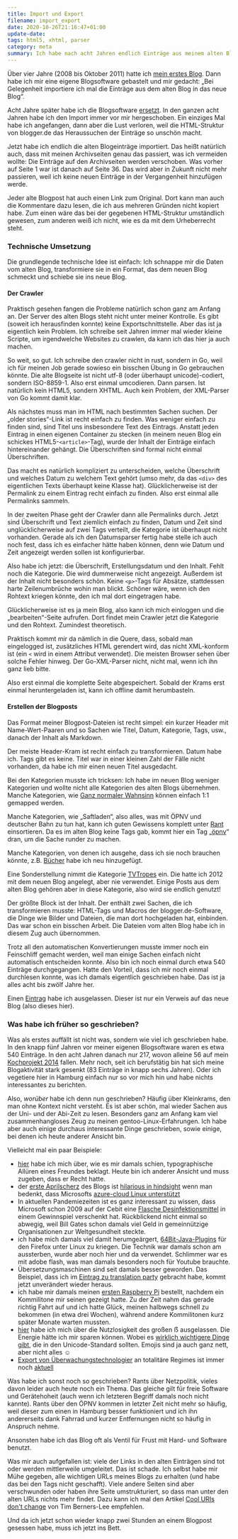 ```yaml
---
title: Import und Export
filename: import_export
date: 2020-10-26T21:16:47+01:00
update-date:
tags: html5, xhtml, parser
category: meta
summary: Ich habe nach acht Jahren endlich Einträge aus meinem alten Blog importiert.
---
```


Über vier Jahre (2008 bis Oktober 2011) hatte ich [mein erstes Blog](https://stu.blogger.de). Dann habe ich mir eine eigene Blogsoftware gebastelt und mir gedacht: „Bei Gelegenheit importiere ich mal die Einträge aus dem alten Blog in das neue Blog“.

Acht Jahre später habe ich die Blogsoftware [ersetzt](/blogposts/neustart). In den ganzen acht Jahren habe ich den Import immer vor mir hergeschoben. Ein einziges Mal habe ich angefangen, dann aber die Lust verloren, weil die HTML-Struktur von blogger.de das Heraussuchen der Einträge so unschön macht.

Jetzt habe ich endlich die alten Blogeinträge importiert. Das heißt natürlich auch, dass mit meinen Archivseiten genau das passiert, was ich vermeiden wollte: Die Einträge auf den Archivseiten werden verschoben. Was vorher auf Seite 1 war ist danach auf Seite 36. Das wird aber in Zukunft nicht mehr passieren, weil ich keine neuen Einträge in der Vergangenheit hinzufügen werde.

Jeder alte Blogpost hat auch einen Link zum Original. Dort kann man auch die Kommentare dazu lesen, die ich aus mehreren Gründen nicht kopiert habe. Zum einen wäre das bei der gegebenen HTML-Struktur umständlich gewesen, zum anderen weiß ich nicht, wie es da mit dem Urheberrecht steht.

### Technische Umsetzung

Die grundlegende technische Idee ist einfach: Ich schnappe mir die Daten vom alten Blog, transformiere sie in ein Format, das dem neuen Blog schmeckt und schiebe sie ins neue Blog.

#### Der Crawler

Praktisch gesehen fangen die Probleme natürlich schon ganz am Anfang an. Der Server des alten Blogs steht nicht unter meiner Kontrolle. Es gibt (soweit ich herausfinden konnte) keine Exportschnittstelle. Aber das ist ja eigentlich kein Problem. Ich schreibe seit Jahren immer mal wieder kleine Scripte, um irgendwelche Websites zu crawlen, da kann ich das hier ja auch machen.

So weit, so gut. Ich schreibe den crawler nicht in rust, sondern in Go, weil ich für meinen Job gerade sowieso ein bisschen Übung in Go gebrauchen könnte. Die alte Blogseite ist nicht utf-8 (oder überhaupt unicode)-codiert, sondern ISO-8859-1. Also erst einmal umcodieren. Dann parsen. Ist natürlich kein HTML5, sondern XHTML. Auch kein Problem, der XML-Parser von Go kommt damit klar.

Als nächstes muss man im HTML nach bestimmten Sachen suchen. Der „older stories“-Link ist recht einfach zu finden. Was weniger einfach zu finden sind, sind Titel uns insbesondere Text des Eintrags. Anstatt jeden Eintrag in einen eigenen Container zu stecken (in meinem neuen Blog ein schickes HTML5-`<article>`-Tag), wurde der Inhalt der Einträge einfach hintereinander gehängt. Die Überschriften sind formal nicht einmal Überschriften.

Das macht es natürlich kompliziert zu unterscheiden, welche Überschrift und welches Datum zu welchem Text gehört (umso mehr, da das `<div>` des eigentlichen Texts überhaupt keine Klasse hat). Glücklicherweise ist der Permalink zu einem Eintrag recht einfach zu finden. Also erst einmal alle Permalinks sammeln.

In der zweiten Phase geht der Crawler dann alle Permalinks durch. Jetzt sind Überschrift und Text ziemlich einfach zu finden, Datum und Zeit sind unglücklicherweise auf zwei Tags verteilt, die Kategorie ist überhaupt nicht vorhanden. Gerade als ich den Datumsparser fertig habe stelle ich auch noch fest, dass ich es einfacher hätte haben können, denn wie Datum und Zeit angezeigt werden sollen ist konfigurierbar.

Also habe ich jetzt: die Überschrift, Erstellungsdatum und den Inhalt. Fehlt noch die Kategorie. Die wird dummerweise nicht angezeigt. Außerdem ist der Inhalt nicht besonders schön. Keine `<p>`-Tags für Absätze, stattdessen harte Zeilenumbrüche wohin man blickt. Schöner wäre, wenn ich den Rohtext kriegen könnte, den ich mal dort eingetragen habe.

Glücklicherweise ist es ja mein Blog, also kann ich mich einloggen und die „bearbeiten“-Seite aufrufen. Dort findet mein Crawler jetzt die Kategorie und den Rohtext. Zumindest theoretisch.

Praktisch kommt mir da nämlich in die Quere, dass, sobald man eingelogged ist, zusätzliches HTML gerendert wird, das nicht XML-konform ist (ein `<` wird in einem Attribut verwendet). Die meisten Browser sehen über solche Fehler hinweg. Der Go-XML-Parser nicht, nicht mal, wenn ich ihn ganz lieb bitte.

Also erst einmal die komplette Seite abgespeichert. Sobald der Krams erst einmal heruntergeladen ist, kann ich offline damit herumbasteln.

#### Erstellen der Blogposts

Das Format meiner Blogpost-Dateien ist recht simpel: ein kurzer Header mit Name-Wert-Paaren und so Sachen wie Titel, Datum, Kategorie, Tags, usw., danach der Inhalt als Markdown.

Der meiste Header-Kram ist recht einfach zu transformieren. Datum habe ich. Tags gibt es keine. Titel war in einer kleinen Zahl der Fälle nicht vorhanden, da habe ich mir einen neuen Titel ausgedacht.

Bei den Kategorien musste ich tricksen: Ich habe im neuen Blog weniger Kategorien und wollte nicht alle Kategorien des alten Blogs übernehmen. Manche Kategorien, wie [Ganz normaler Wahnsinn](/categories/ganz_normaler_wahnsinn) können einfach 1:1 gemapped werden.

Manche Kategorien, wie „Saftladen“, also alles, was mit ÖPNV und deutscher Bahn zu tun hat, kann ich guten Gewissens komplett unter [Rant](/categories/rant) einsortieren. Da es im alten Blog keine Tags gab, kommt hier ein Tag „[öpnv](/tags/öpnv)“ dran, um die Sache runder zu machen.

Manche Kategorien, von denen ich ausgehe, dass ich sie noch brauchen könnte, z.B. [Bücher](/categories/buecher) habe ich neu hinzugefügt.

Eine Sonderstellung nimmt die Kategorie [TVTropes](/categories/tvtropes) ein. Die hatte ich 2012 mit dem neuen Blog angelegt, aber nie verwendet. Einige Posts aus dem alten Blog gehören aber in diese Kategorie, also wird sie endlich genutzt!

Der größte Block ist der Inhalt. Der enthält zwei Sachen, die ich transformieren musste: HTML-Tags und Macros der blogger.de-Software, die Dinge wie Bilder und Dateien, die man dort hochgeladen hat, einbinden. Das war schon ein bisschen Arbeit. Die Dateien vom alten Blog habe ich in diesem Zug auch übernommen.

Trotz all den automatischen Konvertierungen musste immer noch ein Feinschliff gemacht werden, weil man einige Sachen einfach nicht automatisch entscheiden konnte. Also bin ich noch einmal durch etwa 540 Einträge durchgegangen. Hatte den Vorteil, dass ich mir noch einmal durchlesen konnte, was ich damals eigentlich geschrieben habe. Das ist ja alles acht bis zwölf Jahre her.

Einen [Eintrag](https://stu.blogger.de/stories/2149890/) habe ich ausgelassen. Dieser ist nur ein Verweis auf das neue Blog (also dieses hier).

### Was habe ich früher so geschrieben?

Was als erstes auffällt ist nicht was, sondern wie viel ich geschrieben habe. In den knapp fünf Jahren vor meiner eigenen Blogsoftware waren es etwa 540 Einträge. In den acht Jahren danach nur 217, wovon alleine 56 auf mein [Kochprojekt 2014](/categories/kochprojekt) fallen. Mehr noch, seit ich berufstätig bin hat sich meine Blogaktivität stark gesenkt (83 Einträge in knapp sechs Jahren). Oder ich vegetiere hier in Hamburg einfach nur so vor mich hin und habe nichts interessantes zu berichten.

Also, *worüber* habe ich denn nun geschrieben? Häufig über Kleinkrams, den man ohne Kontext nicht versteht. Es ist aber schön, mal wieder Sachen aus der Uni- und der Abi-Zeit zu lesen. Besonders ganz am Anfang kam viel zusammenhangloses Zeug zu meinen gentoo-Linux-Erfahrungen. Ich habe aber auch einige durchaus interessante Dinge geschrieben, sowie einige, bei denen ich heute anderer Ansicht bin.

Vielleicht mal ein paar Beispiele:

- [hier](/blogposts/old_1343581) habe ich mich über, wie es mir damals schien, typographische Allüren eines Freundes beklagt. Heute bin ich anderer Ansicht und muss zugeben, dass er Recht hatte.
- der [erste Aprilscherz](/blogposts/old_1088679) des Blogs ist [hilarious in hindsight](https://tvtropes.org/pmwiki/pmwiki.php/Main/HilariousInHindsight) wenn man bedenkt, dass Microsofts [azure-cloud Linux unterstützt](https://azure.microsoft.com/de-de/overview/linux-on-azure/)
- In aktuellen Pandemiezeiten ist es ganz interessant zu wissen, dass Microsoft schon 2009 auf der Cebit eine [Flasche Desinfektionsmittel](/blogposts/old_1354466) in einem Gewinnspiel verschenkt hat. Rückblickend nicht einmal so abwegig, weil Bill Gates schon damals viel Geld in gemeinnützige Organisationen zur Weltgesundheit steckte.
- ich habe mich damals viel damit herumgeärgert, [64Bit-Java-Plugins](/blogposts/old_1386076) für den Firefox unter Linux zu kriegen. Die Technik war damals schon am aussterben, wurde aber noch hier und da verwendet. Schlimmer war es mit adobe flash, was man damals besonders noch für Youtube brauchte.
- Übersetzungsmaschinen sind seit damals besser geworden. Das Beispiel, dass ich im [Eintrag zu translation party](/blogposts/old_2049282) gebracht habe, kommt jetzt unverändert wieder heraus.
- ich habe mir damals meinen [ersten Raspberry Pi](/blogposts/old_2086596) bestellt, nachdem ein Kommilitone mir seinen gezeigt hatte. Zu der Zeit nahm das gerade richtig Fahrt auf und ich hatte Glück, meinen halbwegs schnell zu bekommen (in etwa drei Wochen), während andere Kommilitonen kurz später Monate warten mussten.
- [hier](/blogposts/old_1162270) habe ich mich über die Nutzlosigkeit des großen ẞ ausgelassen. Die Energie hätte ich mir sparen können. Wobei es [wirklich wichtigere Dinge gibt](https://modelviewculture.com/pieces/i-can-text-you-a-pile-of-poo-but-i-cant-write-my-name), die in den Unicode-Standard sollten. Emojis sind ja auch ganz nett, aber nicht alles ☺
- [Export von Überwachungstechnologier](/blogposts/old_1954013) an totalitäre Regimes ist immer noch [aktuell](https://www.tagesschau.de/investigativ/ndr/spaehsoftware-finfisher-101.html)

Was habe ich sonst noch so geschrieben? Rants über Netzpolitik, vieles davon leider auch heute noch ein Thema. Das gleiche gilt für freie Software und Gerätehoheit (auch wenn ich letzteren Begriff damals noch nicht kannte). Rants über den ÖPNV kommen in letzter Zeit nicht mehr so häufig, weil dieser zum einen in Hamburg besser funktioniert und ich ihn andererseits dank Fahrrad und kurzer Entfernungen nicht so häufig in Anspruch nehme.

Ansonsten habe ich das Blog oft als Ventil für Frust mit Hard- und Software benutzt.

Was mir auch aufgefallen ist: viele der Links in den alten Einträgen sind tot oder werden mittlerweile umgeleitet. Das ist schade. Ich selbst habe mir Mühe gegeben, alle wichtigen URLs meines Blogs zu erhalten (und habe das bei den Tags nicht geschafft). Viele andere Seiten sind aber verschwunden oder haben ihre Seite umstrukturiert, so dass man unter den alten URLs nichts mehr findet. Dazu kann ich mal den Artikel [Cool URIs don't change](https://www.w3.org/Provider/Style/URI.html) von Tim Berners-Lee empfehlen.

Und da ich jetzt schon wieder knapp zwei Stunden an einem Blogpost gesessen habe, muss ich jetzt ins Bett.
